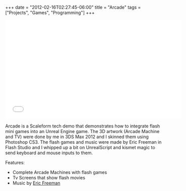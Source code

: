 +++
date = "2012-02-16T02:27:45-06:00"
title = "Arcade"
tags = ["Projects", "Games", "Programming"]
+++

<div style="margin: 0 auto; width: 560px;">
<iframe width="560" height="315" src="//www.youtube.com/embed/0jpqIwHlR3o" frameborder="0" allowfullscreen></iframe>
</div>

Arcade is a Scaleform tech demo that demonstrates how to integrate flash mini games into an Unreal Engine game.<!--more--> The 3D artwork (Arcade Machine and TV) were done by me in 3DS Max 2012 and I skinned them using Photoshop CS3. The flash games and music were made by Eric Freeman in Flash Studio and I whipped up a bit on UnrealScript and kismet magic to send keyboard and mouse inputs to them. 

Features:

  * Complete Arcade Machines with flash games
  * Tv Screens that show flash movies
  * Music by [Eric Freeman](http://www.giantshaft.com)
